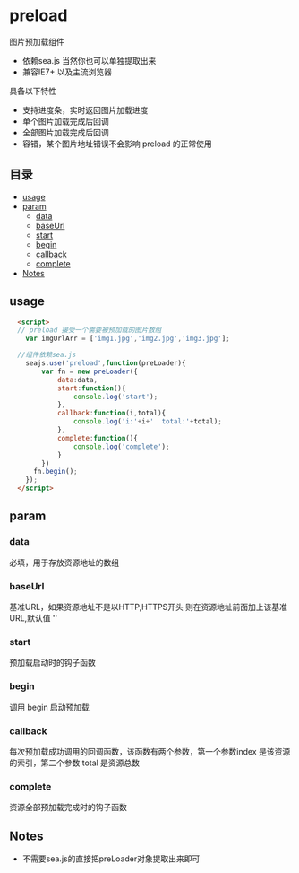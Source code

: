 # preload
图片预加载组件
- 依赖sea.js 当然你也可以单独提取出来 
- 兼容IE7+ 以及主流浏览器

具备以下特性
 - 支持进度条，实时返回图片加载进度
 - 单个图片加载完成后回调
 - 全部图片加载完成后回调
 - 容错，某个图片地址错误不会影响 preload 的正常使用

## 目录
- [usage](#usage)
- [param](#param)
  * [data](#data)
  * [baseUrl](#baseUrl)
  * [start](#start)
  * [begin](#begin)
  * [callback](#callback)
  * [complete](#complete)
- [Notes](#Notes)
## usage

```html
  <script>
  // preload 接受一个需要被预加载的图片数组
    var imgUrlArr = ['img1.jpg','img2.jpg','img3.jpg'];

  //组件依赖sea.js
    seajs.use('preload',function(preLoader){
	    var fn = new preLoader({
		    data:data,
		    start:function(){
			    console.log('start');
		    },
		    callback:function(i,total){
			    console.log('i:'+i+'  total:'+total);
		    },
		    complete:function(){
			    console.log('complete');
		    }
	    })
      fn.begin();
    });
  </script>
```
## param
### data
必填，用于存放资源地址的数组
### baseUrl
基准URL，如果资源地址不是以HTTP,HTTPS开头 则在资源地址前面加上该基准URL,默认值 ''
### start
预加载启动时的钩子函数
### begin
调用 begin 启动预加载
### callback
每次预加载成功调用的回调函数，该函数有两个参数，第一个参数index 是该资源的索引，第二个参数 total 是资源总数
### complete
资源全部预加载完成时的钩子函数

## Notes
 - 不需要sea.js的直接把preLoader对象提取出来即可

